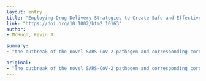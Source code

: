 ```yaml
---
layout: entry
title: "Employing Drug Delivery Strategies to Create Safe and Effective Pharmaceuticals for COVID-19"
link: "https://doi.org/10.1002/btm2.10163"
author:
- McHugh, Kevin J.

summary:
- "the outbreak of the novel SARS-CoV-2 pathogen and corresponding coronavirus disease 2019 (COVID-19) have had an enormous impact on both global health and the daily lives of billions of people worldwide. At present, more than 40 different drugs are being explored for efficacy against COVID19. Many of these drugs are associated with side effects that limit their use to the most severe cases and thus prevent their use as prophylactics."

original:
- "The outbreak of the novel SARS-CoV-2 pathogen and corresponding coronavirus disease 2019 (COVID-19) have had an enormous impact on both global health and the daily lives of billions of people worldwide. With a proven vaccine at least a year from being fully tested for safety and efficacy, there may be an opportunity to rapidly repurpose existing drugs in order to prevent SARS-CoV-2 infections and improve outcomes for patients already infected with COVID-19. At present, more than 40 different drugs are being explored for efficacy against COVID-19, including antivirals and immune modulating compounds. Unfortunately, many of these drugs are associated with side effects that limit their use to the most severe cases and thereby prevent their use as prophylactics. This commentary describes drug formulation strategies that can be used to maintain the efficacy of these drugs through controlled release, targeted delivery, and non-viral nucleic acid delivery. If successful, these approaches could enable the expanded use of drugs to reduce the mortality of this devastating disease and equip healthcare providers with the tools to accelerate our recovery from this pandemic and improve our response to the next outbreak of a novel pathogenic virus. The author has no conflicts of interest to declare. This article is protected by copyright. All rights reserved."
---
```


